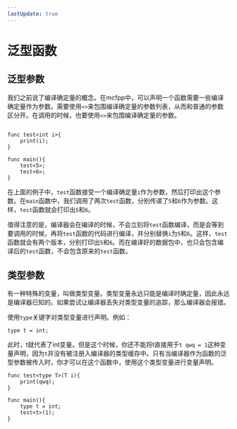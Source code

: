 ```yaml
---
lastUpdate: true
---
```


# 泛型函数

## 泛型参数

我们之前说了编译确定量的概念。在mcfpp中，可以声明一个函数需要一些编译确定量作为参数。需要使用`<>`来包围编译确定量的参数列表，从而和普通的参数区分开。在调用的时候，也要使用`<>`来包围编译确定量的参数。

```mcfpp

func test<int i>{
    print(i);
}

func main(){
    test<5>;
    test<6>;
}

```

在上面的例子中，`test`函数接受一个编译确定量`i`作为参数，然后打印出这个参数。在`main`函数中，我们调用了两次`test`函数，分别传递了`5`和`6`作为参数。这样，`test`函数就会打印出`5`和`6`。

值得注意的是，编译器会在编译的时候，不会立刻将`test`函数编译，而是会等到要调用的时候，再将`test`函数的代码进行编译，并分别替换`i`为`5`和`6`。这样，`test`函数就会有两个版本，分别打印出`5`和`6`。而在编译好的数据包中，也只会包含编译后的`test`函数，不会包含原来的`test`函数。

## 类型参数

有一种特殊的变量，叫做类型变量。类型变量永远只能是编译时确定量，因此永远是编译器已知的。如果尝试让编译器丢失对类型变量的追踪，那么编译器会报错。

使用`type`关键字对类型变量进行声明。例如：

```mcfpp
type t = int;
```

此时，t就代表了int变量。但是这个时候，你还不能将t直接用于`t qwq = 1`这种变量声明，因为`t`并没有被注册入编译器的类型缓存中。只有当编译器作为函数的泛型参数被传入时，你才可以在这个函数中，使用这个类型变量进行变量声明。

```mcfpp
func test<type T>(T i){
    print(qwq);
}

func main(){
    type t = int;
    test<t>(1);
}
```
